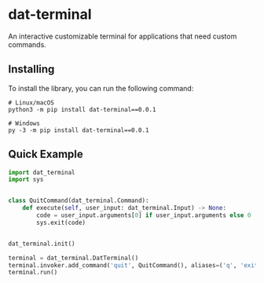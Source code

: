 # dat-terminal
An interactive customizable terminal for applications that need custom commands.

## Installing
To install the library, you can run the following command:
```
# Linux/macOS
python3 -m pip install dat-terminal==0.0.1

# Windows
py -3 -m pip install dat-terminal==0.0.1
```

## Quick Example
```py
import dat_terminal
import sys


class QuitCommand(dat_terminal.Command):
    def execute(self, user_input: dat_terminal.Input) -> None:
        code = user_input.arguments[0] if user_input.arguments else 0
        sys.exit(code)


dat_terminal.init()

terminal = dat_terminal.DatTerminal()
terminal.invoker.add_command('quit', QuitCommand(), aliases=('q', 'exit'))
terminal.run()

```
